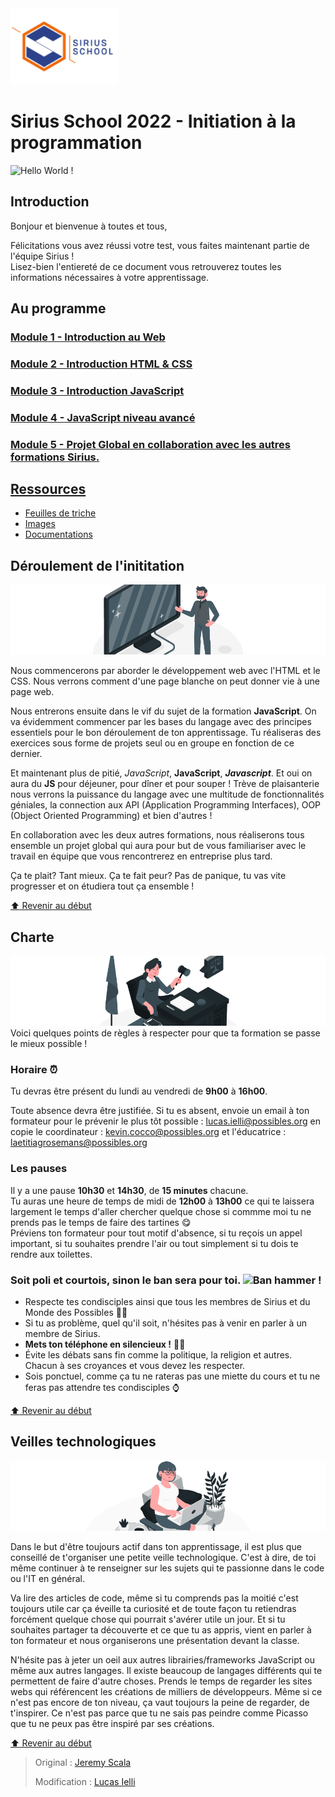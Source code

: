 <img src="./Resources/Images/SiriusLogo.png" width="172px" alt="Sirius School Logo">

# Sirius School 2022 - Initiation à la programmation
<img src="https://media.giphy.com/media/MeJgB3yMMwIaHmKD4z/giphy.gif" width="96px" alt="Hello World !">

## Introduction

Bonjour et bienvenue à toutes et tous,

Félicitations vous avez réussi votre test, vous faites maintenant partie de l'équipe Sirius !<br>
Lisez-bien l'entiereté de ce document vous retrouverez toutes les informations nécessaires à votre apprentissage.

## Au programme

### [Module 1 - Introduction au Web](/1_Web_Intro/story_web.md)
  
### [Module 2 - Introduction HTML & CSS](/2_HTML_CSS_Intro/)

### [Module 3 - Introduction JavaScript](/3_JS_Intro/)

### [Module 4 - JavaScript niveau avancé](/4_JS_Advanced/)

### [Module 5 - Projet Global en collaboration avec les autres formations Sirius.](/5_Global_Project/)

## [Ressources](/Resources/)

- [Feuilles de triche](/Resources/cheat_sheets.md)
- [Images](/Resources/Images/)
- [Documentations](/Resources/Docs/)

## Déroulement de l'inititation

<img src="./Resources/Images/presentation.png" alt="Presentation">

Nous commencerons par aborder le développement web avec l'HTML et le CSS. Nous verrons comment d'une page blanche on peut donner vie à une page web.<br>

Nous entrerons ensuite dans le vif du sujet de la formation **JavaScript**. On va évidemment commencer par les bases du langage avec des principes essentiels pour le bon déroulement de ton apprentissage. Tu réaliseras des exercices sous forme de projets seul ou en groupe en fonction de ce dernier.<br>

Et maintenant plus de pitié, *JavaScript*, **JavaScript**, ***Javascript***. Et oui on aura du **JS** pour déjeuner, pour dîner et pour souper ! Trève de plaisanterie nous verrons la puissance du langage avec une multitude de fonctionnalités géniales, la connection aux API (Application Programming Interfaces), OOP (Object Oriented Programming) et bien d'autres !<br>

En collaboration avec les deux autres formations, nous réaliserons tous ensemble un projet global qui aura pour but de vous familiariser avec le travail en équipe que vous rencontrerez en entreprise plus tard.<br>

Ça te plait? Tant mieux. Ça te fait peur? Pas de panique, tu vas vite progresser et on étudiera tout ça ensemble !

[:arrow_up: Revenir au début](#sirius-school-2022---initiation-à-la-programmation)

## Charte

<img src="./Resources/Images/charte.png" alt="Judge hammer desk"><br>
Voici quelques points de règles à respecter pour que ta formation se passe le mieux possible !

### Horaire ⏰

Tu devras être présent du lundi au vendredi de **9h00** à **16h00**.

Toute absence devra être justifiée. Si tu es absent, envoie un email à ton formateur pour le prévenir le plus tôt possible : lucas.ielli@possibles.org en copie le coordinateur : kevin.cocco@possibles.org et l'éducatrice : laetitiagrosemans@possibles.org

### Les pauses

Il y a une pause **10h30** et **14h30**, de **15 minutes** chacune.<br>
Tu auras une heure de temps de midi de **12h00** à **13h00** ce qui te laissera largement le temps d'aller chercher quelque chose si commme moi tu ne prends pas le temps de faire des tartines 😋<br>
Préviens ton formateur pour tout motif d'absence, si tu reçois un appel important, si tu souhaites prendre l'air ou tout simplement si tu dois te rendre aux toilettes.

### Soit poli et courtois, sinon le ban sera pour toi. <img src="https://c.tenor.com/Gh9SFp64h8wAAAAC/banned-and-you-are-banned.gif" alt="Ban hammer !" width="64px">
- Respecte tes condisciples ainsi que tous les membres de Sirius et du Monde des Possibles 🤝🤲
- Si tu as problème, quel qu'il soit, n'hésites pas à venir en parler à un membre de Sirius.
- **Mets ton téléphone en silencieux !** 📴📵
- Évite les débats sans fin comme la politique, la religion et autres. Chacun à ses croyances et vous devez les respecter.
- Sois ponctuel, comme ça tu ne rateras pas une miette du cours et tu ne feras pas attendre tes condisciples ⌚

[:arrow_up: Revenir au début](#sirius-school-2022---initiation-à-la-programmation)

## Veilles technologiques

<img src="./Resources/Images/watch.png" alt="Working on a computer"><br>

Dans le but d'être toujours actif dans ton apprentissage, il est plus que conseillé de t'organiser une petite veille technologique. C'est à dire, de toi même continuer à te renseigner sur les sujets qui te passionne dans le code ou l'IT en général.

Va lire des articles de code, même si tu comprends pas la moitié c'est toujours utile car ça éveille ta curiosité et de toute façon tu retiendras forcément quelque chose qui pourrait s'avérer utile un jour. Et si tu souhaites partager ta découverte et ce que tu as appris, vient en parler à ton formateur et nous organiserons une présentation devant la classe.

N'hésite pas à jeter un oeil aux autres librairies/frameworks JavaScript ou même aux autres langages. Il existe beaucoup de langages différents qui te permettent de faire d'autre choses. Prends le temps de regarder les sites webs qui référencent les créations de milliers de développeurs. Même si ce n'est pas encore de ton niveau, ça vaut toujours la peine de regarder, de t'inspirer. Ce n'est pas parce que tu ne sais pas peindre comme Picasso que tu ne peux pas être inspiré par ses créations.

[:arrow_up: Revenir au début](#sirius-school-2022---initiation-à-la-programmation)

> Original : [Jeremy Scala](https://github.com/scalajeremy)
>
> Modification : [Lucas Ielli](https://github.com/LucasIelli)
